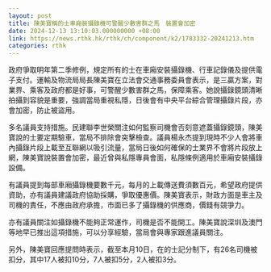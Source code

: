 ```yaml
---
layout: post
title: 陳美寶稱的士車廂裝攝錄機可警醒少數害群之馬　裝置會加密
date: 2024-12-13 13:10:03.000000000 +08:00
link: https://news.rthk.hk/rthk/ch/component/k2/1783332-20241213.htm
categories: rthk
---
```


政府爭取明年第二季修例，規定所有的士在車廂安裝攝錄機、行車記錄儀及提供電子支付。運輸及物流局局長陳美寶在立法會交通事務委員會表示，是三贏方案，對業界、乘客及政府都是好事，可警醒少數害群之馬，保障乘客。她說攝錄鏡頭清晰拍攝到容貌是重要，強調當局重視私隱，日後會有中央平台綜合管理攝錄片段，亦會加密，防止被盜用。

多名議員支持措施。民建聯李世榮關注如何監察司機會否刻意遮蓋攝錄鏡頭，陳美寶說的士要定期驗車，當局不排除會突擊檢查。議員楊永杰提到現時不少人會將車內攝錄片段上載至互聯網以吸引流量，當局日後如何確保的士業界不會將片段放上網，陳美寶說裝置會加密，最近曾與私隱專員會面，私隱條例適用於車廂安裝攝錄設備。

有議員提到每部車廂攝錄機要數千元，每月的上載傳送費須數百元，希望政府提供資助，亦有議員建議政府協助採購，爭取優惠價。陳美寶表示，財政方面是車主及司機的責任，不應由政府承擔，市面已多了攝錄機的供應商，價錢有競爭力。

亦有議員關注如攝錄機不能夠正常運作，司機是否不能開工。陳美寶說深圳及澳門等地早已推出這項措施，可以分享經驗，當局會與專家跟進議員關注。

另外，陳美寶回應提問時表示，截至本月10日，在的士記分制下，有26名司機被扣分，其中17人被扣10分，7人被扣5分，2人被扣3分。
